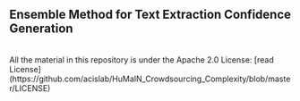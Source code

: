 ## Ensemble Method for Text Extraction Confidence Generation
<br>
All the material in this repository is under the Apache 2.0 License: [read License](https://github.com/acislab/HuMaIN_Crowdsourcing_Complexity/blob/master/LICENSE)

